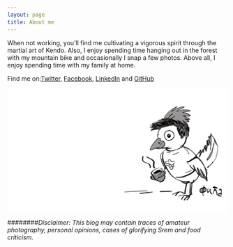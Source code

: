 ```yaml
---
layout: page
title: About me
---
```



When not working, you’ll find me cultivating a vigorous spirit through the
martial art of Kendo. Also, I enjoy spending time hanging out in the forest with
my mountain bike and occasionally I snap a few photos. Above all, I enjoy
spending time with my family at home.

Find me on:[Twitter](https://twitter.com/filipkmn), [Facebook](https://facebook.com/filipkmn), [LinkedIn](https://www.linkedin.com/in/filipkomnenovic) and [GitHub](https://github.com/filipkmn)  

![Image of Fiko](./assets/images/cover.png)

########*_Disclaimer:_ This blog may contain traces of amateur photography, personal 
opinions, cases of glorifying Srem and food criticism.*
